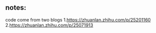 ## notes: 

code come from two blogs
1.https://zhuanlan.zhihu.com/p/25201160
2.https://zhuanlan.zhihu.com/p/25071913
